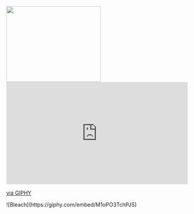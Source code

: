 
<img src="https://media.giphy.com/media/L13NsH0Aij4Sf2Gdjt/giphy.gif" width="250px" height="200px"/> 
<iframe src="https://giphy.com/embed/M1oPO3TchPJS" width="480" height="270" frameBorder="0" class="giphy-embed" allowFullScreen></iframe><p><a href="https://giphy.com/gifs/bleach-anime-kenpachi-M1oPO3TchPJS">via GIPHY</a></p>
![Bleach](https://giphy.com/embed/M1oPO3TchPJS)
